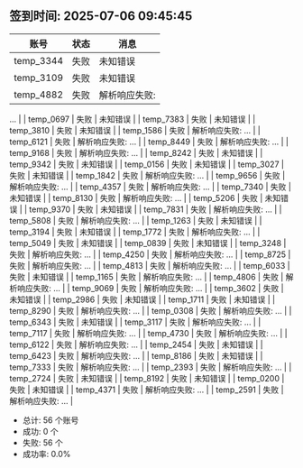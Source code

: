 ## 签到时间: 2025-07-06 09:45:45

| 账号 | 状态 | 消息 |
|------|------|------|
| temp_3344 | 失败 | 未知错误 |
| temp_3109 | 失败 | 未知错误 |
| temp_4882 | 失败 | 解析响应失败: <!DOCTYPE html>
<html class="no-js" lang="en-US">
... |
| temp_0697 | 失败 | 未知错误 |
| temp_7383 | 失败 | 未知错误 |
| temp_3810 | 失败 | 未知错误 |
| temp_1586 | 失败 | 解析响应失败: <!DOCTYPE html>
<html class="no-js" lang="en-US">
... |
| temp_6121 | 失败 | 解析响应失败: <!DOCTYPE html>
<html class="no-js" lang="en-US">
... |
| temp_8449 | 失败 | 解析响应失败: <!DOCTYPE html>
<html class="no-js" lang="en-US">
... |
| temp_9168 | 失败 | 解析响应失败: <!DOCTYPE html>
<html class="no-js" lang="en-US">
... |
| temp_8242 | 失败 | 未知错误 |
| temp_9342 | 失败 | 未知错误 |
| temp_0156 | 失败 | 未知错误 |
| temp_3027 | 失败 | 未知错误 |
| temp_1842 | 失败 | 解析响应失败: <!DOCTYPE html>
<html class="no-js" lang="en-US">
... |
| temp_9656 | 失败 | 解析响应失败: <!DOCTYPE html>
<html class="no-js" lang="en-US">
... |
| temp_4357 | 失败 | 解析响应失败: <!DOCTYPE html>
<html class="no-js" lang="en-US">
... |
| temp_7340 | 失败 | 未知错误 |
| temp_8130 | 失败 | 解析响应失败: <!DOCTYPE html>
<html class="no-js" lang="en-US">
... |
| temp_5206 | 失败 | 未知错误 |
| temp_9370 | 失败 | 未知错误 |
| temp_7831 | 失败 | 解析响应失败: <!DOCTYPE html>
<html class="no-js" lang="en-US">
... |
| temp_5808 | 失败 | 解析响应失败: <!DOCTYPE html>
<html class="no-js" lang="en-US">
... |
| temp_1263 | 失败 | 未知错误 |
| temp_3194 | 失败 | 未知错误 |
| temp_1772 | 失败 | 解析响应失败: <!DOCTYPE html>
<html class="no-js" lang="en-US">
... |
| temp_5049 | 失败 | 未知错误 |
| temp_0839 | 失败 | 未知错误 |
| temp_3248 | 失败 | 解析响应失败: <!DOCTYPE html>
<html class="no-js" lang="en-US">
... |
| temp_4250 | 失败 | 解析响应失败: <!DOCTYPE html>
<html class="no-js" lang="en-US">
... |
| temp_8725 | 失败 | 解析响应失败: <!DOCTYPE html>
<html class="no-js" lang="en-US">
... |
| temp_4813 | 失败 | 解析响应失败: <!DOCTYPE html>
<html class="no-js" lang="en-US">
... |
| temp_6033 | 失败 | 未知错误 |
| temp_1165 | 失败 | 解析响应失败: <!DOCTYPE html>
<html class="no-js" lang="en-US">
... |
| temp_4806 | 失败 | 解析响应失败: <!DOCTYPE html>
<html class="no-js" lang="en-US">
... |
| temp_9069 | 失败 | 解析响应失败: <!DOCTYPE html>
<html class="no-js" lang="en-US">
... |
| temp_3602 | 失败 | 未知错误 |
| temp_2986 | 失败 | 未知错误 |
| temp_1711 | 失败 | 未知错误 |
| temp_8290 | 失败 | 解析响应失败: <!DOCTYPE html>
<html class="no-js" lang="en-US">
... |
| temp_0308 | 失败 | 解析响应失败: <!DOCTYPE html>
<html class="no-js" lang="en-US">
... |
| temp_6343 | 失败 | 未知错误 |
| temp_3117 | 失败 | 解析响应失败: <!DOCTYPE html>
<html class="no-js" lang="en-US">
... |
| temp_7117 | 失败 | 解析响应失败: <!DOCTYPE html>
<html class="no-js" lang="en-US">
... |
| temp_4730 | 失败 | 解析响应失败: <!DOCTYPE html>
<html class="no-js" lang="en-US">
... |
| temp_6122 | 失败 | 解析响应失败: <!DOCTYPE html>
<html class="no-js" lang="en-US">
... |
| temp_2454 | 失败 | 未知错误 |
| temp_6423 | 失败 | 解析响应失败: <!DOCTYPE html>
<html class="no-js" lang="en-US">
... |
| temp_8186 | 失败 | 未知错误 |
| temp_7333 | 失败 | 解析响应失败: <!DOCTYPE html>
<html class="no-js" lang="en-US">
... |
| temp_2393 | 失败 | 解析响应失败: <!DOCTYPE html>
<html class="no-js" lang="en-US">
... |
| temp_2724 | 失败 | 未知错误 |
| temp_8192 | 失败 | 未知错误 |
| temp_0200 | 失败 | 未知错误 |
| temp_4371 | 失败 | 解析响应失败: <!DOCTYPE html>
<html class="no-js" lang="en-US">
... |
| temp_2591 | 失败 | 解析响应失败: <!DOCTYPE html>
<html class="no-js" lang="en-US">
... |

- 总计: 56 个账号
- 成功: 0 个
- 失败: 56 个
- 成功率: 0.0%
